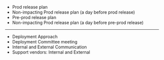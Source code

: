 
- Prod release plan
- Non-impacting Prod release plan (a day before prod release) 
- Pre-prod release plan
- Non-impacting Prod release plan (a day before pre-prod release)

-----------
- Deployment Approach
- Deployment Committee meeting
- Internal and External Communication
- Support vendors: Internal and External 
